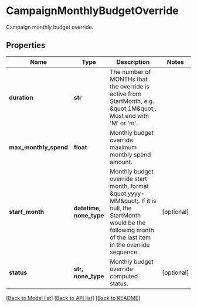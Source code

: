 # CampaignMonthlyBudgetOverride

Campaign monthly budget override.

## Properties
Name | Type | Description | Notes
------------ | ------------- | ------------- | -------------
**duration** | **str** | The number of MONTHs that the override is active from StartMonth, e.g. \&quot;1M\&quot;. Must end with &#39;M&#39; or &#39;m&#39;. | 
**max_monthly_spend** | **float** | Monthly budget override maximum monthly spend amount. | 
**start_month** | **datetime, none_type** | Monthly budget override start month, format \&quot;yyyy-MM\&quot;. If it is null, the StartMonth would be the following month of the last item in the override sequence. | [optional] 
**status** | **str, none_type** | Monthly budget override computed status. | [optional] 

[[Back to Model list]](../README.md#documentation-for-models) [[Back to API list]](../README.md#documentation-for-api-endpoints) [[Back to README]](../README.md)


